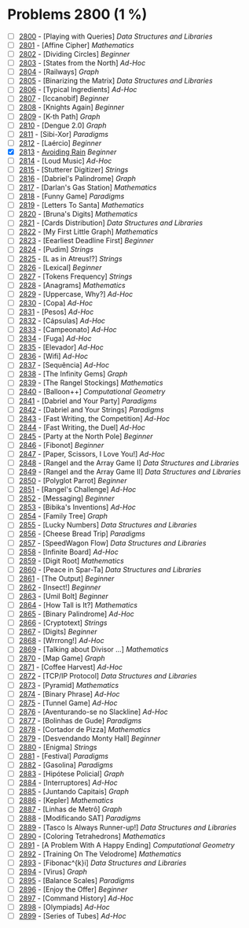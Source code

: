 # Problems 2800 (1 %)


- [ ] [2800](https://www.beecrowd.com.br/judge/en/problems/view/2800) - [Playing with Queries] *Data Structures and Libraries*
- [ ] [2801](https://www.beecrowd.com.br/judge/en/problems/view/2801) - [Affine Cipher] *Mathematics*
- [ ] [2802](https://www.beecrowd.com.br/judge/en/problems/view/2802) - [Dividing Circles] *Beginner*
- [ ] [2803](https://www.beecrowd.com.br/judge/en/problems/view/2803) - [States from the North] *Ad-Hoc*
- [ ] [2804](https://www.beecrowd.com.br/judge/en/problems/view/2804) - [Railways] *Graph*
- [ ] [2805](https://www.beecrowd.com.br/judge/en/problems/view/2805) - [Binarizing the Matrix] *Data Structures and Libraries*
- [ ] [2806](https://www.beecrowd.com.br/judge/en/problems/view/2806) - [Typical Ingredients] *Ad-Hoc*
- [ ] [2807](https://www.beecrowd.com.br/judge/en/problems/view/2807) - [Iccanobif] *Beginner*
- [ ] [2808](https://www.beecrowd.com.br/judge/en/problems/view/2808) - [Knights Again] *Beginner*
- [ ] [2809](https://www.beecrowd.com.br/judge/en/problems/view/2809) - [K-th Path] *Graph*
- [ ] [2810](https://www.beecrowd.com.br/judge/en/problems/view/2810) - [Dengue 2.0] *Graph*
- [ ] [2811](https://www.beecrowd.com.br/judge/en/problems/view/2811) - [Sibi-Xor] *Paradigms*
- [ ] [2812](https://www.beecrowd.com.br/judge/en/problems/view/2812) - [Laércio] *Beginner*
- [x] [2813](https://www.beecrowd.com.br/judge/en/problems/view/2813) - [Avoiding Rain](https://github.com/Luc4sguilherme/beecrowd/blob/master/problems/[2800-2899]/2813/code.js) *Beginner*
- [ ] [2814](https://www.beecrowd.com.br/judge/en/problems/view/2814) - [Loud Music] *Ad-Hoc*
- [ ] [2815](https://www.beecrowd.com.br/judge/en/problems/view/2815) - [Stutterer Digitizer] *Strings*
- [ ] [2816](https://www.beecrowd.com.br/judge/en/problems/view/2816) - [Dabriel's Palindrome] *Graph*
- [ ] [2817](https://www.beecrowd.com.br/judge/en/problems/view/2817) - [Darlan's Gas Station] *Mathematics*
- [ ] [2818](https://www.beecrowd.com.br/judge/en/problems/view/2818) - [Funny Game] *Paradigms*
- [ ] [2819](https://www.beecrowd.com.br/judge/en/problems/view/2819) - [Letters To Santa] *Mathematics*
- [ ] [2820](https://www.beecrowd.com.br/judge/en/problems/view/2820) - [Bruna's Digits] *Mathematics*
- [ ] [2821](https://www.beecrowd.com.br/judge/en/problems/view/2821) - [Cards Distribution] *Data Structures and Libraries*
- [ ] [2822](https://www.beecrowd.com.br/judge/en/problems/view/2822) - [My First Little Graph] *Mathematics*
- [ ] [2823](https://www.beecrowd.com.br/judge/en/problems/view/2823) - [Eearliest Deadline First] *Beginner*
- [ ] [2824](https://www.beecrowd.com.br/judge/en/problems/view/2824) - [Pudim] *Strings*
- [ ] [2825](https://www.beecrowd.com.br/judge/en/problems/view/2825) - [L as in Atreus!?] *Strings*
- [ ] [2826](https://www.beecrowd.com.br/judge/en/problems/view/2826) - [Lexical] *Beginner*
- [ ] [2827](https://www.beecrowd.com.br/judge/en/problems/view/2827) - [Tokens Frequency] *Strings*
- [ ] [2828](https://www.beecrowd.com.br/judge/en/problems/view/2828) - [Anagrams] *Mathematics*
- [ ] [2829](https://www.beecrowd.com.br/judge/en/problems/view/2829) - [Uppercase, Why?] *Ad-Hoc*
- [ ] [2830](https://www.beecrowd.com.br/judge/en/problems/view/2830) - [Copa] *Ad-Hoc*
- [ ] [2831](https://www.beecrowd.com.br/judge/en/problems/view/2831) - [Pesos] *Ad-Hoc*
- [ ] [2832](https://www.beecrowd.com.br/judge/en/problems/view/2832) - [Cápsulas] *Ad-Hoc*
- [ ] [2833](https://www.beecrowd.com.br/judge/en/problems/view/2833) - [Campeonato] *Ad-Hoc*
- [ ] [2834](https://www.beecrowd.com.br/judge/en/problems/view/2834) - [Fuga] *Ad-Hoc*
- [ ] [2835](https://www.beecrowd.com.br/judge/en/problems/view/2835) - [Elevador] *Ad-Hoc*
- [ ] [2836](https://www.beecrowd.com.br/judge/en/problems/view/2836) - [Wifi] *Ad-Hoc*
- [ ] [2837](https://www.beecrowd.com.br/judge/en/problems/view/2837) - [Sequência] *Ad-Hoc*
- [ ] [2838](https://www.beecrowd.com.br/judge/en/problems/view/2838) - [The Infinity Gems] *Graph*
- [ ] [2839](https://www.beecrowd.com.br/judge/en/problems/view/2839) - [The Rangel Stockings] *Mathematics*
- [ ] [2840](https://www.beecrowd.com.br/judge/en/problems/view/2840) - [Balloon++] *Computational Geometry*
- [ ] [2841](https://www.beecrowd.com.br/judge/en/problems/view/2841) - [Dabriel and Your Party] *Paradigms*
- [ ] [2842](https://www.beecrowd.com.br/judge/en/problems/view/2842) - [Dabriel and Your Strings] *Paradigms*
- [ ] [2843](https://www.beecrowd.com.br/judge/en/problems/view/2843) - [Fast Writing, the Competition] *Ad-Hoc*
- [ ] [2844](https://www.beecrowd.com.br/judge/en/problems/view/2844) - [Fast Writing, the Duel] *Ad-Hoc*
- [ ] [2845](https://www.beecrowd.com.br/judge/en/problems/view/2845) - [Party at the North Pole] *Beginner*
- [ ] [2846](https://www.beecrowd.com.br/judge/en/problems/view/2846) - [Fibonot] *Beginner*
- [ ] [2847](https://www.beecrowd.com.br/judge/en/problems/view/2847) - [Paper, Scissors, I Love You!] *Ad-Hoc*
- [ ] [2848](https://www.beecrowd.com.br/judge/en/problems/view/2848) - [Rangel and the Array Game I] *Data Structures and Libraries*
- [ ] [2849](https://www.beecrowd.com.br/judge/en/problems/view/2849) - [Rangel and the Array Game II] *Data Structures and Libraries*
- [ ] [2850](https://www.beecrowd.com.br/judge/en/problems/view/2850) - [Polyglot Parrot] *Beginner*
- [ ] [2851](https://www.beecrowd.com.br/judge/en/problems/view/2851) - [Rangel's Challenge] *Ad-Hoc*
- [ ] [2852](https://www.beecrowd.com.br/judge/en/problems/view/2852) - [Messaging] *Beginner*
- [ ] [2853](https://www.beecrowd.com.br/judge/en/problems/view/2853) - [Bibika's Inventions] *Ad-Hoc*
- [ ] [2854](https://www.beecrowd.com.br/judge/en/problems/view/2854) - [Family Tree] *Graph*
- [ ] [2855](https://www.beecrowd.com.br/judge/en/problems/view/2855) - [Lucky Numbers] *Data Structures and Libraries*
- [ ] [2856](https://www.beecrowd.com.br/judge/en/problems/view/2856) - [Cheese Bread Trip] *Paradigms*
- [ ] [2857](https://www.beecrowd.com.br/judge/en/problems/view/2857) - [SpeedWagon Flow] *Data Structures and Libraries*
- [ ] [2858](https://www.beecrowd.com.br/judge/en/problems/view/2858) - [Infinite Board] *Ad-Hoc*
- [ ] [2859](https://www.beecrowd.com.br/judge/en/problems/view/2859) - [Digit Root] *Mathematics*
- [ ] [2860](https://www.beecrowd.com.br/judge/en/problems/view/2860) - [Peace in Spar-Ta] *Data Structures and Libraries*
- [ ] [2861](https://www.beecrowd.com.br/judge/en/problems/view/2861) - [The Output] *Beginner*
- [ ] [2862](https://www.beecrowd.com.br/judge/en/problems/view/2862) - [Insect!] *Beginner*
- [ ] [2863](https://www.beecrowd.com.br/judge/en/problems/view/2863) - [Umil Bolt] *Beginner*
- [ ] [2864](https://www.beecrowd.com.br/judge/en/problems/view/2864) - [How Tall is It?] *Mathematics*
- [ ] [2865](https://www.beecrowd.com.br/judge/en/problems/view/2865) - [Binary Palindrome] *Ad-Hoc*
- [ ] [2866](https://www.beecrowd.com.br/judge/en/problems/view/2866) - [Cryptotext] *Strings*
- [ ] [2867](https://www.beecrowd.com.br/judge/en/problems/view/2867) - [Digits] *Beginner*
- [ ] [2868](https://www.beecrowd.com.br/judge/en/problems/view/2868) - [Wrrrong!] *Ad-Hoc*
- [ ] [2869](https://www.beecrowd.com.br/judge/en/problems/view/2869) - [Talking about Divisor ...] *Mathematics*
- [ ] [2870](https://www.beecrowd.com.br/judge/en/problems/view/2870) - [Map Game] *Graph*
- [ ] [2871](https://www.beecrowd.com.br/judge/en/problems/view/2871) - [Coffee Harvest] *Ad-Hoc*
- [ ] [2872](https://www.beecrowd.com.br/judge/en/problems/view/2872) - [TCP/IP Protocol] *Data Structures and Libraries*
- [ ] [2873](https://www.beecrowd.com.br/judge/en/problems/view/2873) - [Pyramid] *Mathematics*
- [ ] [2874](https://www.beecrowd.com.br/judge/en/problems/view/2874) - [Binary Phrase] *Ad-Hoc*
- [ ] [2875](https://www.beecrowd.com.br/judge/en/problems/view/2875) - [Tunnel Game] *Ad-Hoc*
- [ ] [2876](https://www.beecrowd.com.br/judge/en/problems/view/2876) - [Aventurando-se no Slackline] *Ad-Hoc*
- [ ] [2877](https://www.beecrowd.com.br/judge/en/problems/view/2877) - [Bolinhas de Gude] *Paradigms*
- [ ] [2878](https://www.beecrowd.com.br/judge/en/problems/view/2878) - [Cortador de Pizza] *Mathematics*
- [ ] [2879](https://www.beecrowd.com.br/judge/en/problems/view/2879) - [Desvendando Monty Hall] *Beginner*
- [ ] [2880](https://www.beecrowd.com.br/judge/en/problems/view/2880) - [Enigma] *Strings*
- [ ] [2881](https://www.beecrowd.com.br/judge/en/problems/view/2881) - [Festival] *Paradigms*
- [ ] [2882](https://www.beecrowd.com.br/judge/en/problems/view/2882) - [Gasolina] *Paradigms*
- [ ] [2883](https://www.beecrowd.com.br/judge/en/problems/view/2883) - [Hipótese Policial] *Graph*
- [ ] [2884](https://www.beecrowd.com.br/judge/en/problems/view/2884) - [Interruptores] *Ad-Hoc*
- [ ] [2885](https://www.beecrowd.com.br/judge/en/problems/view/2885) - [Juntando Capitais] *Graph*
- [ ] [2886](https://www.beecrowd.com.br/judge/en/problems/view/2886) - [Kepler] *Mathematics*
- [ ] [2887](https://www.beecrowd.com.br/judge/en/problems/view/2887) - [Linhas de Metrô] *Graph*
- [ ] [2888](https://www.beecrowd.com.br/judge/en/problems/view/2888) - [Modificando SAT] *Paradigms*
- [ ] [2889](https://www.beecrowd.com.br/judge/en/problems/view/2889) - [Tasco Is Always Runner-up!] *Data Structures and Libraries*
- [ ] [2890](https://www.beecrowd.com.br/judge/en/problems/view/2890) - [Coloring Tetrahedrons] *Mathematics*
- [ ] [2891](https://www.beecrowd.com.br/judge/en/problems/view/2891) - [A Problem With A Happy Ending] *Computational Geometry*
- [ ] [2892](https://www.beecrowd.com.br/judge/en/problems/view/2892) - [Training On The Velodrome] *Mathematics*
- [ ] [2893](https://www.beecrowd.com.br/judge/en/problems/view/2893) - [Fibonac^{k}i] *Data Structures and Libraries*
- [ ] [2894](https://www.beecrowd.com.br/judge/en/problems/view/2894) - [Virus] *Graph*
- [ ] [2895](https://www.beecrowd.com.br/judge/en/problems/view/2895) - [Balance Scales] *Paradigms*
- [ ] [2896](https://www.beecrowd.com.br/judge/en/problems/view/2896) - [Enjoy the Offer] *Beginner*
- [ ] [2897](https://www.beecrowd.com.br/judge/en/problems/view/2897) - [Command History] *Ad-Hoc*
- [ ] [2898](https://www.beecrowd.com.br/judge/en/problems/view/2898) - [Olympiads] *Ad-Hoc*
- [ ] [2899](https://www.beecrowd.com.br/judge/en/problems/view/2899) - [Series of Tubes] *Ad-Hoc*